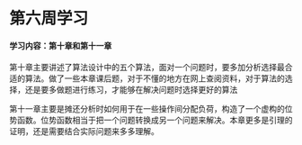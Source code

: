 # 第六周学习

#### 学习内容：第十章和第十一章

第十章主要讲述了算法设计中的五个算法，面对一个问题时，要多加分析选择最合适的算法。做了一些本章课后题，对于不懂的地方在网上查阅资料，对于算法的选择，还是要多做题进行练习，才能够在解决问题时选择更好的算法

第十一章主要是摊还分析时如何用于在一些操作间分配负荷，构造了一个虚构的位势函数。位势函数相当于把一个问题转换成另一个问题来解决。本章更多是引理的证明，还是需要结合实际问题来多多理解。

